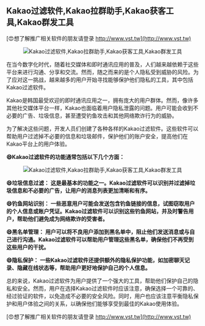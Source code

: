 ## **Kakao过滤软件,Kakao拉群助手,Kakao获客工具,Kakao群发工具**

[😍想了解推广相关软件的朋友请登录 http://www.vst.tw](http://www.vst.tw)

 <center><img src="https://vst.tw/MP4/tuiguang/png/8.png" alt="Kakao过滤软件,Kakao拉群助手,Kakao获客工具,Kakao群发工具"></center>

在当今数字化时代，随着社交媒体和即时通讯应用的普及，人们越来越依赖于这些平台来进行沟通、分享和交流。然而，随之而来的是个人隐私受到威胁的风险。为了应对这一挑战，越来越多的用户开始寻找能够保护他们隐私的工具，其中包括Kakao过滤软件。

Kakao是韩国最受欢迎的即时通讯应用之一，拥有庞大的用户群体。然而，像许多其他社交媒体平台一样，Kakao也面临着用户隐私泄露的问题。用户可能会收到不必要的广告、垃圾信息，甚至遭受钓鱼攻击和其他网络欺诈行为的威胁。

为了解决这些问题，开发人员们创建了各种各样的Kakao过滤软件。这些软件可以帮助用户过滤掉不必要的信息和垃圾邮件，保护他们的账户安全，提高他们在Kakao平台上的用户体验。

**😄Kakao过滤软件的功能通常包括以下几个方面：**

 <center><img src="https://vst.tw/MP4/tuiguang/png/4.png" alt="Kakao过滤软件,Kakao拉群助手,Kakao获客工具,Kakao群发工具"></center>

**😄垃圾信息过滤： 这是最基本的功能之一。Kakao过滤软件可以识别并过滤掉垃圾信息和不必要的广告，让用户的消息列表更加清晰和有序。**

**😄钓鱼网站识别： 一些恶意用户可能会发送包含钓鱼链接的信息，试图窃取用户的个人信息或账户凭证。Kakao过滤软件可以识别这些钓鱼网站，并及时警告用户，帮助他们避免成为网络欺诈的受害者。**

**😄黑名单管理： 用户可以将不良用户添加到黑名单中，阻止他们发送消息或与自己进行沟通。Kakao过滤软件可以帮助用户管理这些黑名单，确保他们不再受到这些用户的干扰。**

**😄隐私保护： 一些Kakao过滤软件还提供额外的隐私保护功能，如加密聊天记录、隐藏在线状态等，帮助用户更好地保护自己的个人信息。**

总的来说，Kakao过滤软件为用户提供了一个强大的工具，帮助他们保护自己的隐私和安全。然而，用户在选择Kakao过滤软件时应该注意，确保选择一个可靠的、经过验证的软件，以免造成不必要的安全风险。同时，用户也应该注意平衡隐私保护和用户体验之间的关系，以确保他们能够享受到最佳的Kakao使用体验。

[😍想了解推广相关软件的朋友请登录 http://www.vst.tw](http://www.vst.tw)



